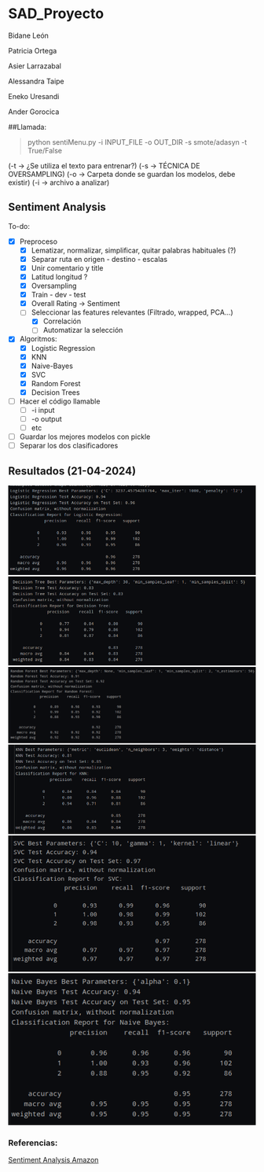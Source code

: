 # SAD_Proyecto

Bidane León

Patricia Ortega

Asier Larrazabal 

Alessandra Taipe

Eneko Uresandi

Ander Gorocica

##Llamada:
 > python sentiMenu.py -i INPUT_FILE -o OUT_DIR -s smote/adasyn -t True/False

(-t -> ¿Se utiliza el texto para entrenar?)
(-s -> TÉCNICA DE OVERSAMPLING)
(-o -> Carpeta donde se guardan los modelos, debe existir)
(-i -> archivo a analizar)

## Sentiment Analysis
To-do:
- [x] Preproceso
  - [x] Lematizar, normalizar, simplificar, quitar palabras habituales (?)
  - [x] Separar ruta en origen - destino - escalas
  - [x] Unir comentario y title
  - [x] Latitud longitud ?
  - [x] Oversampling
  - [x] Train - dev - test
  - [x] Overall Rating -> Sentiment
  - [ ] Seleccionar las features relevantes (Filtrado, wrapped, PCA...)
    - [x] Correlación
    - [ ] Automatizar la selección
- [x] Algoritmos:
  - [x] Logistic Regression
  - [x] KNN
  - [x] Naive-Bayes
  - [x] SVC
  - [x] Random Forest
  - [x] Decision Trees
- [ ] Hacer el código llamable
  - [ ] -i input
  - [ ] -o output
  - [ ] etc
- [ ] Guardar los mejores modelos con pickle
- [ ] Separar los dos clasificadores

## Resultados (21-04-2024)
![Logistic Regression](/images/lr.png)
![Decision Tree](/images/dt.png)
![Random Forest](/images/rf.png)
![KNN](/images/knn.png)
![SVC](/images/svc.png)
![Naive Bayes](/images/nb.png)

### Referencias:
[Sentiment Analysis Amazon](https://www.kaggle.com/code/soniaahlawat/sentiment-analysis-amazon-review#Review-Text-Word-Count-Distribution)
